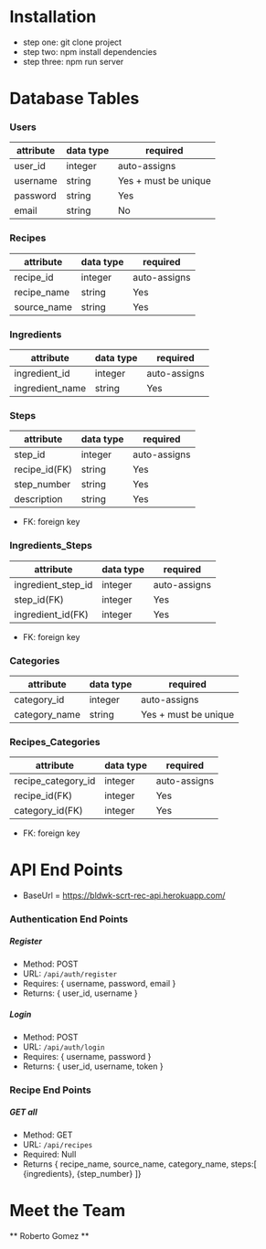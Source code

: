 # Installation

* step one: git clone project
* step two: npm install dependencies
* step three: npm run server

# Database Tables

### Users
|attribute|data type|				required			|
|---------|---------|---------------------|
|user_id  |integer  |auto-assigns         |
|username |string   |Yes + must be unique |
|password |string   |Yes                  |
|email    |string   |No                   |

### Recipes
|attribute  |data type|	required		|
|-----------|---------|-------------|
|recipe_id  |integer  |auto-assigns |
|recipe_name|string   |Yes          |
|source_name|string   |Yes          |

### Ingredients
|attribute      |data type|	required   |
|---------------|---------|------------|
|ingredient_id  |integer  |auto-assigns|
|ingredient_name|string   |Yes         |

### Steps
|		attribute  |data type|				required		 |
|--------------|---------|---------------------|
|step_id       |integer  |auto-assigns         |
|recipe_id(FK) |string   |Yes                  |
|step_number   |string   |Yes                  |
|description   |string   |Yes                  |

* FK: foreign key

### Ingredients_Steps
|		attribute      |data type|		required		 |
|------------------|---------|-----------------|
|ingredient_step_id|integer  |auto-assigns     |
|step_id(FK)       |integer  |Yes              |
|ingredient_id(FK) |integer  |Yes              |

* FK: foreign key

### Categories
|attribute      |data type|	     required      |
|---------------|---------|--------------------|
|category_id    |integer  |auto-assigns        |
|category_name  |string   |Yes + must be unique|

### Recipes_Categories
|		attribute      |data type|		required		 |
|------------------|---------|-----------------|
|recipe_category_id|integer  |auto-assigns     |
|recipe_id(FK)     |integer  |Yes              |
|category_id(FK)   |integer  |Yes              |

* FK: foreign key

# API End Points

* BaseUrl = https://bldwk-scrt-rec-api.herokuapp.com/

### Authentication End Points

##### Register 
* Method: POST
* URL: `/api/auth/register`
* Requires: { username, password, email }
* Returns: { user_id, username }

##### Login 
* Method: POST
* URL: `/api/auth/login`
* Requires: { username, password }
* Returns:  { user_id, username, token }

### Recipe End Points

##### GET all
* Method: GET
* URL: `/api/recipes`
* Required: Null
* Returns { recipe_name, source_name, category_name, steps:[
	{ingredients}, 
	{step_number} 
]}




# Meet the Team

** Roberto Gomez **